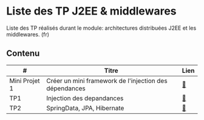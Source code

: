 
# Liste des TP J2EE & middlewares

Liste des TP réalisés durant le module: architectures distribuées J2EE et les middlewares. (fr)


## Contenu

|           #              |                     Titre                     |          Lien        |
|     -----------------    |        ----------------------------------     |       ---------      |
|      Mini Projet 1       |        Créer un mini framework de l'injection des dépendances      | [:link:](https://github.com/ubmagh/ayoub_maghdaoui-JEE/tree/main/MiniProjet1-DI "MiniProjet1-DI") |
|           TP1            |            Injection des depandances          | [:link:](https://github.com/ubmagh/ayoub_maghdaoui-JEE/tree/main/TP1 "Injection des dépendances") |
|           TP2            |            SpringData, JPA, Hibernate          | [:link:](https://github.com/ubmagh/ayoub_maghdaoui-JEE/tree/main/TP2 "SpringData") |
